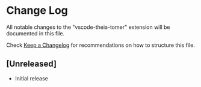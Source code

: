 # Change Log

All notable changes to the "vscode-theia-tomer" extension will be documented in this file.

Check [Keep a Changelog](http://keepachangelog.com/) for recommendations on how to structure this file.

## [Unreleased]

- Initial release